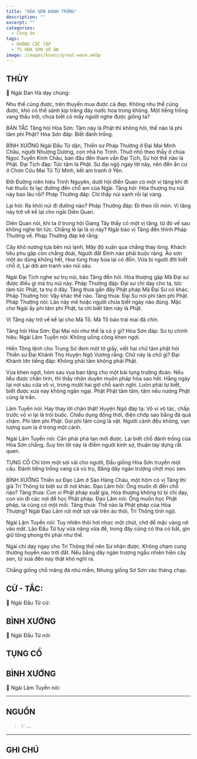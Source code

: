 ```yaml
---
title: "HÒA SƠN ĐÁNH TRỐNG"
description: ""
excerpt: ""
categories:
  - Công án
tags:
  - KHÔNG CỐC TẬP
  - TS HÒA SƠN VÔ ÂN 
image: /images/koans/great-wave.webp
---
```


## THÙY

📢 Ngài Đan Hà dạy chúng:

Nhu thế cũng được, trên thuyền mua được cá đẹp. Không nhu thế cũng được, khó có thể sánh kịp trăng đáy nước hoa trong không. Một tiếng trống vang thấu trời, chưa biết có mấy người nghe được giống ta?

BẢN TẮC
Tăng hỏi Hòa Sơn: Tâm này là Phật thì không hỏi, thế nào là phi tâm phi Phật?
Hòa Sơn đáp: Biết đánh trống.

BÌNH XƯỚNG
Ngài Đầu Tử dặn, Thiền sư Pháp Thường ở Đại Mai Minh Châu, người Nhượng Dương, con nhà họ Trịnh. Thuở nhỏ theo thầy ở chùa Ngọc Tuyền Kinh Châu, ban đầu đến tham vấn Đại Tịch, Sư hỏi thế nào là Phật.
Đại Tịch đáp: Tức tâm là Phật.
Sư đại ngộ ngay lời này, nên đến ẩn cư ở Chơn Cửu Mai Tử Tứ Minh, kết am tranh ở Yến.

Đời Đường niên hiệu Trinh Nguyên, dưới hội điền Quan có một vị tăng khi đi hái thuốc bị lạc đường đến chỗ am của Ngài.
Tăng hỏi: Hòa thượng trụ núi này bao lâu rồi?
Pháp Thường đáp: Chỉ thấy núi xanh rồi lại vàng.

Lại hỏi: Ra khỏi núi đi đường nào?
Pháp Thường đáp: Đi theo lối mòn.
Vị tăng này trở về kể lại cho ngài Diên Quan.

Diên Quan nói, khi ta ở trong hội Giang Tây thấy có một vị tăng, từ đó về sau không nghe tin tức. Chẳng lẽ lại là vị này?
Ngài bảo vị Tăng đến thỉnh Pháp Thường về. Pháp Thường đáp kệ rằng:

Cây khô nương tựa bên núi lạnh,
Mây độ xuân qua chẳng thay lòng.
Khách tiêu phu gặp còn chẳng đoái,
Người đất Đinh nào phải buộc ràng.
Áo sơn một áo dùng không hết,
Hoa tùng thay búa lại có đồn.
Vừa bị người đời biết chỗ ở,
Lại dời am tranh vào núi sâu.

Ngài Đại Tịch nghe sư trụ núi, bảo Tăng đến hỏi. Hòa thượng gặp Mã Đại sư được điều gì mà trụ núi này.
Pháp Thường đáp: Đại sư chỉ dạy cho ta, tức tâm tức Phật, ta trụ ở đây.
Tăng thưa gần đây Phật pháp Mã Đại Sư có khác.
Pháp Thường hỏi: Vậy khác thế nào.
Tăng thưa: Đại Sư nói phi tâm phi Phật.
Pháp Thường nói: Lão này mê hoặc người chưa biết ngày nào đúng. Mặc cho Ngài ấy phi tâm phi Phật, ta chỉ biết tâm này là Phật.

Vị Tăng này trở về kể lại cho Mã Tổ.
Mã Tổ bảo trái mai đã chín.

Tăng hỏi Hòa Sơn: Đại Mai nói như thế là có ý gì?
Hòa Sơn đáp: Sư tự chính hiệu.
Ngài Lâm Tuyền nói: Không uổng công khen ngợi.

Hiến Tông lệnh cho Trung Sứ đem một tờ giấy, viết hai chữ tâm phật hỏi Thiền sư Đại Khánh Thọ Huyện Ngô Vương rằng: Chữ này là chữ gì?
Đại Khánh lớn tiếng đáp: Không phải tâm không phải Phật.

Vua khen ngợi, hôm sau vua ban tặng cho một bài tụng trường đoản. Nếu liễu được chân tính, thì thấy nhân duyên muôn pháp hòa sao hết. Hằng ngày tại nơi sáu cửa vô vi, trong mười hai giờ chỗ sanh nghi. Luôn phải tự biết, biết được xưa nay không ngăn ngại. Phật Phật tâm tâm, tâm nếu nương Phật cũng là trần.

Lâm Tuyền nói: Hay thay lời chân thật!
Huyện Ngô đáp tạ: Vô vi vô tác, chấp trước vô vi lại là trói buộc. Chiếu dụng đồng thời, điện chớp sao bằng đã quá chậm. Phi tâm phi Phật. Gọi phi tâm cũng là vật. Người cảnh đều không, vạn tượng sum la ở trong một cảnh.

Ngài Lâm Tuyền nói: Cần phải phá tan mới được. Lại biết chỗ đánh trống của Hòa Sơn chẳng. Suy tìm lời này là điểm người kinh sợ, thuận tay dựng rất quen.

TỤNG CỔ
Chỉ tóm một sợi vải cho người,
Đầu giống Hòa Sơn truyền một câu.
Đánh tiếng trống vang cả vũ trụ,
Bằng dây ngàn trượng chợt mọc sen.

BÌNH XƯỚNG
Thiền sư Đạo Lâm ở Sào Hàng Châu, một hôm có vị Tăng thí giả Trí Thông từ biệt sư đi nơi khác.
Đạo Lâm hỏi: Ông muốn đi đến chỗ nào?
Tăng thưa: Con vì Phật pháp xuất gia, Hòa thượng không từ bi chỉ dạy, con xin đi các nơi để học Phật pháp.
Đạo Lâm nói: Ông muốn học Phật pháp, ta cũng có một mối.
Tăng thưa: Thế nào là Phật pháp của Hòa Thượng?
Ngài Đạo Lâm rút một sợi vải trên áo thôi, Trí Thông tỉnh ngộ.

Ngài Lâm Tuyền nói: Tuy nhiên thôi hơi nhọc một chút, chớ để mặc vàng rơi vào mất. Lão Đầu Tử tuy vừa nâng vừa để, trong đây cũng có tha có bất, gìn giữ tông phong thì phải như thế.

Ngài chỉ dạy ngay cho Trí Thông thế nên Sư nhận được. Không chạm cung thường huyền nào trời đất. Nếu bằng dây ngàn trượng ngẫu nhiên hiện cây sen, từ xưa đến nay thật khó nghĩ ra.

Chẳng giống chỗ mảng đá nhú mầm,
Nhưng giống Sơ Sơn vào tháng chạp.

## CỬ - TẮC:

📢 Ngài Đầu Tử cử:

> 

## BÌNH XƯỚNG

📢 Ngài Đầu Tử nói:


## TỤNG CỔ

> 

## BÌNH XƯỚNG

📢 Ngài Lâm Tuyền nói:



<hr class="blog-rule" />

## NGUỒN

> ✨ ...

<hr class="blog-rule" />

## GHI CHÚ

[^1]: ⭐️ <a href="/masters/Baizhang-Huaihai" target="_blank">🔗 TS </a>



